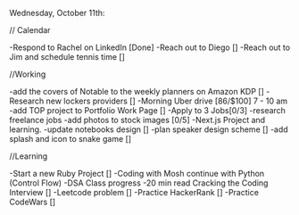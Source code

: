 Wednesday, October 11th:

// Calendar

-Respond to Rachel on LinkedIn [Done]
-Reach out to Diego []
-Reach out to Jim and schedule tennis time []

//Working

-add the covers of Notable to the weekly planners on Amazon KDP []
-Research new lockers providers []
-Morning Uber drive [86/$100] 7 - 10 am
-add TOP project to Portfolio Work Page []
-Apply to 3 Jobs[0/3]
-research freelance jobs
-add photos to stock images [0/5]
-Next.js Project and learning.
-update notebooks design []
-plan speaker design scheme []
-add splash and icon to snake game []

//Learning

-Start a new Ruby Project []
-Coding with Mosh continue with Python (Control Flow)
-DSA Class progress
-20 min read Cracking the Coding Interview []
-Leetcode problem []
-Practice HackerRank []
-Practice CodeWars []
